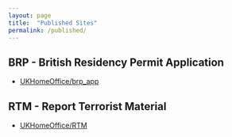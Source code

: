 ```yaml
---
layout: page
title:  "Published Sites"
permalink: /published/
---
```


## BRP - British Residency Permit Application

* [UKHomeOffice/brp_app](https://github.com/UKHomeOffice/brp_app)

## RTM - Report Terrorist Material

* [UKHomeOffice/RTM](https://github.com/UKHomeOffice/RTM)
